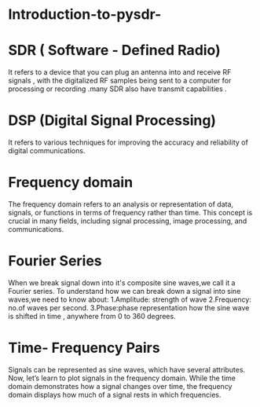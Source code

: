 
# Introduction-to-pysdr-
# SDR ( Software - Defined Radio)
It refers to a device that you can plug an antenna into and receive RF signals , with the digitalized RF samples being sent to a computer for processing or recording .many SDR also have transmit capabilities .
# DSP (Digital Signal Processing)
It refers to various techniques for improving the accuracy and reliability of digital communications.
# Frequency domain 
The frequency domain refers to an analysis or representation of data, signals, or functions in terms of frequency rather than time. This concept is crucial in many fields, including signal processing, image processing, and communications.
# Fourier Series
When we break signal down into it's composite sine waves,we call it a Fourier series. 
To understand how we can break down a signal into sine waves,we need to know about:
1.Amplitude: strength of wave
2.Frequency: no.of waves per second.
3.Phase:phase representation how the sine wave is shifted in time , anywhere from 0 to 360 degrees.
# Time- Frequency Pairs
Signals can be represented as sine waves, which have several attributes. Now, let’s learn to plot signals in the frequency domain. While the time domain demonstrates how a signal changes over time, the frequency domain displays how much of a signal rests in which frequencies.

